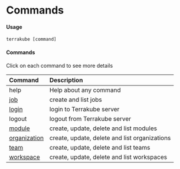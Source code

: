 # Commands

#### Usage

```text
terrakube [command]
```

#### Commands

Click on each command to see more details

| Command | Description |
| :--- | :--- |
| help | Help about any command |
| [job](terrakube-job.md) | create and list jobs |
| [login](azb-login.md) | login to Terrakube server |
| logout | logout from Terrakube server |
| [module](azb-module/) | create, update, delete and list modules |
| [organization](azb-organization/) | create, update, delete and list organizations |
| [team](terrakube-team/) | create, update, delete and list teams |
| [workspace](terrakube-workspace/) | create, update, delete and list workspaces |



